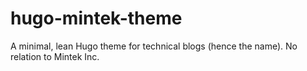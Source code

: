 # hugo-mintek-theme
A minimal, lean Hugo theme for technical blogs (hence the name). No relation to Mintek Inc.
